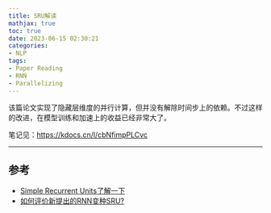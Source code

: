 ```yaml
---
title: SRU解读
mathjax: true
toc: true
date: 2023-06-15 02:30:21
categories:
- NLP
tags:
- Paper Reading
- RNN
- Parallelizing
---
```

该篇论文实现了隐藏层维度的并行计算，但并没有解除时间步上的依赖。不过这样的改进，在模型训练和加速上的收益已经非常大了。

笔记见：https://kdocs.cn/l/cbNfimpPLCvc
___

## 参考
- [Simple Recurrent Units了解一下](https://zhuanlan.zhihu.com/p/353500337)
- [如何评价新提出的RNN变种SRU?](https://www.zhihu.com/question/65244705)
